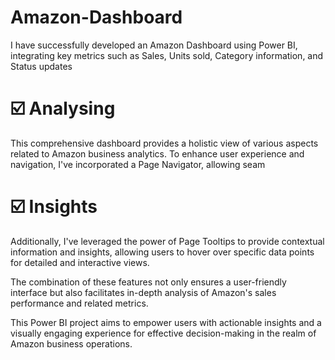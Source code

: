 # Amazon-Dashboard
I have successfully developed an Amazon Dashboard using Power BI, integrating key metrics such as Sales, Units sold, Category information, and Status updates

# ☑️ Analysing
This comprehensive dashboard provides a holistic view of various aspects related to Amazon business analytics. To enhance user experience and navigation, I've incorporated a Page Navigator, allowing seam

# ☑️ Insights

Additionally, I've leveraged the power of Page Tooltips to provide contextual information and insights, allowing users to hover over specific data points for detailed and interactive views. 




The combination of these features not only ensures a user-friendly interface but also facilitates in-depth analysis of Amazon's sales performance and related metrics. 


This Power BI project aims to empower users with actionable insights and a visually engaging experience for effective decision-making in the realm of Amazon business operations.
